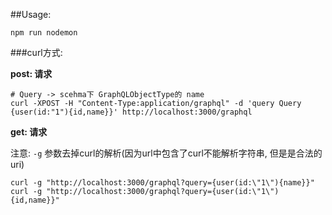 ##Usage:

```shell
npm run nodemon
```

###curl方式:

**post: 请求**

```shell
# Query -> scehma下 GraphQLObjectType的 name
curl -XPOST -H "Content-Type:application/graphql" -d 'query Query {user(id:"1"){id,name}}' http://localhost:3000/graphql
```

**get: 请求**

注意: `-g` 参数去掉curl的解析(因为url中包含了curl不能解析字符串, 但是是合法的 uri)

```shell
curl -g "http://localhost:3000/graphql?query={user(id:\"1\"){name}}"
curl -g "http://localhost:3000/graphql?query={user(id:\"1\"){id,name}}"
```
